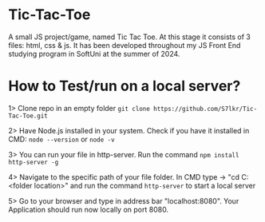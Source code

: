# Tic-Tac-Toe
A small JS project/game, named Tic Tac Toe. At this stage it consists of 3 files: html, css &amp; js. It has been developed throughout my JS Front End studying program in SoftUni at the summer of 2024.


How to Test/run on a local server?
==================================

1> Clone repo in an empty folder `git clone https://github.com/S7lkr/Tic-Tac-Toe.git`

2> Have Node.js installed in your system. Check if you have it installed in CMD: `node --version` or `node -v`

3> You can run your file in http-server. Run the command `npm install http-server -g`

4> Navigate to the specific path of your file folder. In CMD type -> "cd C:\<folder location>" and run the command `http-server` to start a local server

5> Go to your browser and type in address bar "localhost:8080". Your Application should run now locally on port 8080.